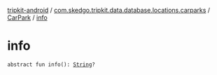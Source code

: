[tripkit-android](../../index.md) / [com.skedgo.tripkit.data.database.locations.carparks](../index.md) / [CarPark](index.md) / [info](./info.md)

# info

`abstract fun info(): `[`String`](https://kotlinlang.org/api/latest/jvm/stdlib/kotlin/-string/index.html)`?`